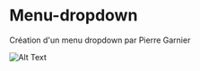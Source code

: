 # Menu-dropdown
Création d'un menu dropdown par Pierre Garnier

![Alt Text](https://media.giphy.com/media/zhtf8x5emgSODXN8au/giphy.gif)
